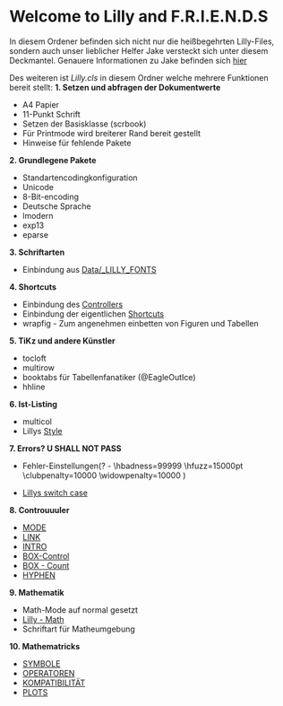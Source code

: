 # Welcome to Lilly and F.R.I.E.N.D.S

In diesem Ordener befinden sich nicht nur die heißbegehrten Lilly-Files, sondern auch unser lieblicher Helfer Jake versteckt
sich unter diesem Deckmantel. 
Genauere Informationen zu Jake befinden sich [hier](Jake/README.md)

Des weiteren ist *Lilly.cls* in diesem Ordner welche mehrere Funktionen bereit stellt: 
**1. Setzen und abfragen der Dokumentwerte**
 * A4 Papier
 * 11-Punkt Schrift
 * Setzen der Basisklasse (scrbook)
 * Für Printmode wird breiterer Rand bereit gestellt
 * Hinweise für fehlende Pakete

**2. Grundlegene Pakete**
 * Standartencodingkonfiguration
 * Unicode 
 * 8-Bit-encoding
 * Deutsche Sprache
 * lmodern
 * exp13
 * eparse
 
**3. Schriftarten**
  * Einbindung aus [Data/_LILLY_FONTS](..Lilly_Files/Data/_LILLY_FONTS)
  
**4. Shortcuts** 
  * Einbindung des [Controllers](../Lilly_Files/Controllers/_LILLY_ENVIRONMENT_CONTROLLER)
  * Einbindung der eigentlichen [Shortcuts](../Lilly_Files/Helper/_LILLY_SHORTCUTS)
  * wrapfig - Zum angenehmen einbetten von Figuren und Tabellen
  
**5. TiKz und andere Künstler**
  * tocloft
  * multirow
  * booktabs für Tabellenfanatiker (@EagleOutIce)
  * hhline
  
**6. lst-Listing**

  * multicol
  * Lillys [Style](../Lilly_Files/Listings/_LILLY_LISTINGS_STYLE)
  
**7. Errors? U SHALL NOT PASS**
  * Fehler-Einstellungen(? - \hbadness=99999
\hfuzz=15000pt
\clubpenalty=10000
\widowpenalty=10000 ) 

  * [Lillys switch case](../Lilly_Files/Helper/_LILLY_SWITCH_CASE)
  
**8. Controuuuler**
  * [MODE](../Lilly_Files/Controllers/_LILLY_MODE_CONTROLLER)
  * [LINK](../Lilly_Files/Controllers/_LILLY_LINK_CONTROLLER)
  * [INTRO](../Lilly_Files/Controllers/Intro/_LILLY_INTRO_CONTROLLER)
  * [BOX-Control](../Lilly_Files/Controllers/_LILLY_BOX_CONTROLLER)
  * [BOX - Count](../Lilly_Files/Helper/_LILLY_BOX_COUNTER)
  * [HYPHEN](../Lilly_Files/Controllers/_LILLY_HYPHEN_CONTROLLER)
  
**9. Mathematik**
  * Math-Mode auf normal gesetzt 
  * [Lilly - Math](../Lilly_Files/Maths/_LILLY_MATHS_INCLUDES)
  * Schriftart für Matheumgebung
  
**10. Mathematricks**
  * [SYMBOLE](../Lilly_Files/Maths/_LILLY_MATHS_SYMBOLS)
  * [OPERATOREN](../Lilly_Files/Maths/_LILLY_MATHS_OPERATORS)
  * [KOMPATIBILITÄT](../Lilly_Files/Maths/_LILLY_MATHS_COMPATIBILITIES)
  * [PLOTS](../Lilly_Files/Maths/_LILLY_MATHS_PLOTS)
